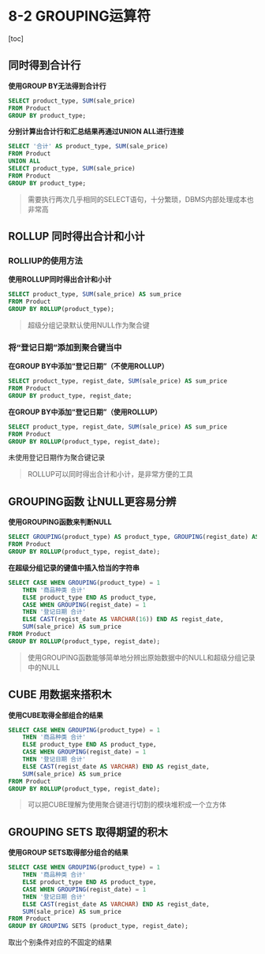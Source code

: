 # 8-2 GROUPING运算符

[toc]

## 同时得到合计行

**使用GROUP BY无法得到合计行**

```sql
SELECT product_type, SUM(sale_price)
FROM Product
GROUP BY product_type;
```

**分别计算出合计行和汇总结果再通过UNION ALL进行连接**

```SQL
SELECT '合计' AS product_type, SUM(sale_price)
FROM Product
UNION ALL
SELECT product_type, SUM(sale_price)
FROM Product
GROUP BY product_type;
```

> 需要执行两次几乎相同的SELECT语句，十分繁琐，DBMS内部处理成本也非常高

## ROLLUP 同时得出合计和小计

### ROLLIUP的使用方法

**使用ROLLUP同时得出合计和小计**

```sql
SELECT product_type, SUM(sale_price) AS sum_price
FROM Product
GROUP BY ROLLUP(product_type);
```

> 超级分组记录默认使用NULL作为聚合键

### 将“登记日期”添加到聚合键当中

**在GROUP BY中添加“登记日期”（不使用ROLLUP）**

```SQL
SELECT product_type, regist_date, SUM(sale_price) AS sum_price
FROM Product
GROUP BY product_type, regist_date;
```

**在GROUP BY中添加“登记日期”（使用ROLLUP）**

```SQL
SELECT product_type, regist_date, SUM(sale_price) AS sum_price
FROM Product
GROUP BY ROLLUP(product_type, regist_date);
```

未使用登记日期作为聚合键记录

> ROLLUP可以同时得出合计和小计，是非常方便的工具

## GROUPING函数 让NULL更容易分辨

**使用GROUPING函数来判断NULL**

```sql
SELECT GROUPING(product_type) AS product_type, GROUPING(regist_date) AS regist_date, SUM(sale_price) AS sum_price
FROM Product
GROUP BY ROLLUP(product_type, regist_date);
```

**在超级分组记录的键值中插入恰当的字符串**

```SQL
SELECT CASE WHEN GROUPING(product_type) = 1
    THEN '商品种类 合计'
    ELSE product_type END AS product_type,
    CASE WHEN GROUPING(regist_date) = 1
    THEN '登记日期 合计'
    ELSE CAST(regist_date AS VARCHAR(16)) END AS regist_date,
    SUM(sale_price) AS sum_price
FROM Product
GROUP BY ROLLUP(product_type, regist_date);
```

> 使用GROUPING函数能够简单地分辨出原始数据中的NULL和超级分组记录中的NULL

## CUBE 用数据来搭积木

**使用CUBE取得全部组合的结果**

```SQL
SELECT CASE WHEN GROUPING(product_type) = 1
    THEN '商品种类 合计'
    ELSE product_type END AS product_type,
    CASE WHEN GROUPING(regist_date) = 1
    THEN '登记日期 合计'
    ELSE CAST(regist_date AS VARCHAR) END AS regist_date,
    SUM(sale_price) AS sum_price
FROM Product
GROUP BY ROLLUP(product_type, regist_date);
```

> 可以把CUBE理解为使用聚合键进行切割的模块堆积成一个立方体

## GROUPING SETS 取得期望的积木

**使用GROUP SETS取得部分组合的结果**

```sql
SELECT CASE WHEN GROUPING(product_type) = 1
    THEN '商品种类 合计'
    ELSE product_type END AS product_type,
    CASE WHEN GROUPING(regist_date) = 1
    THEN '登记日期 合计'
    ELSE CAST(regist_date AS VARCHAR) END AS regist_date,
    SUM(sale_price) AS sum_price
FROM Product
GROUP BY GROUPING SETS (product_type, regist_date);
```

取出个别条件对应的不固定的结果
